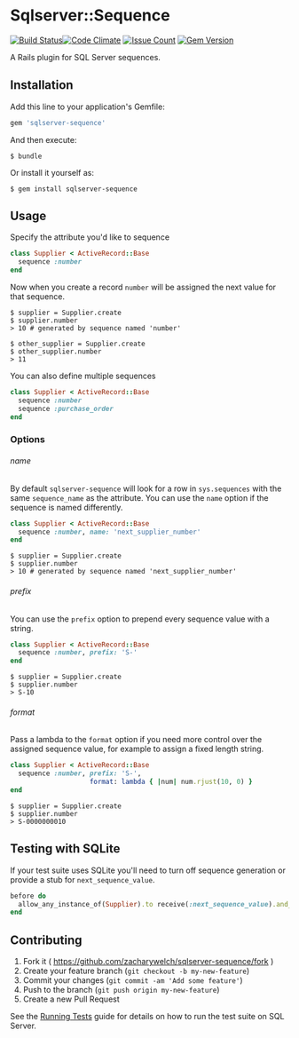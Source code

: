 # Sqlserver::Sequence

[![Build Status](https://travis-ci.org/zacharywelch/sqlserver-sequence.svg?branch=master)](https://travis-ci.org/zacharywelch/sqlserver-sequence)[![Code Climate](https://codeclimate.com/github/zacharywelch/sqlserver-sequence/badges/gpa.svg)](https://codeclimate.com/github/zacharywelch/sqlserver-sequence)
[![Issue Count](https://codeclimate.com/github/zacharywelch/sqlserver-sequence/badges/issue_count.svg)](https://codeclimate.com/github/zacharywelch/sqlserver-sequence)
[![Gem Version](https://badge.fury.io/rb/sqlserver-sequence.svg)](https://badge.fury.io/rb/sqlserver-sequence)

A Rails plugin for SQL Server sequences.

## Installation

Add this line to your application's Gemfile:

```ruby
gem 'sqlserver-sequence'
```

And then execute:

    $ bundle

Or install it yourself as:

    $ gem install sqlserver-sequence

## Usage

Specify the attribute you'd like to sequence

```ruby
class Supplier < ActiveRecord::Base
  sequence :number
end
```

Now when you create a record `number` will be assigned the next value for that sequence.

    $ supplier = Supplier.create
    $ supplier.number
    > 10 # generated by sequence named 'number'

    $ other_supplier = Supplier.create
    $ other_supplier.number
    > 11

You can also define multiple sequences

```ruby
class Supplier < ActiveRecord::Base
  sequence :number
  sequence :purchase_order
end
```

### Options

###### name

By default `sqlserver-sequence` will look for a row in `sys.sequences` with the same `sequence_name` as the attribute. You can use the `name` option if the sequence is named differently.

```ruby
class Supplier < ActiveRecord::Base
  sequence :number, name: 'next_supplier_number'
end
```
    $ supplier = Supplier.create
    $ supplier.number 
    > 10 # generated by sequence named 'next_supplier_number'

###### prefix

You can use the `prefix` option to prepend every sequence value with a string.

```ruby
class Supplier < ActiveRecord::Base
  sequence :number, prefix: 'S-'
end
```
    $ supplier = Supplier.create
    $ supplier.number
    > S-10

###### format

Pass a lambda to the `format` option if you need more control over the assigned sequence value, for example to assign a fixed length string.

```ruby
class Supplier < ActiveRecord::Base
  sequence :number, prefix: 'S-',
                    format: lambda { |num| num.rjust(10, 0) }
end
```
    $ supplier = Supplier.create
    $ supplier.number
    > S-0000000010

## Testing with SQLite

If your test suite uses SQLite you'll need to turn off sequence generation or provide a stub for `next_sequence_value`.

```ruby
before do
  allow_any_instance_of(Supplier).to receive(:next_sequence_value).and_return(10)
end
```

## Contributing

1. Fork it ( https://github.com/zacharywelch/sqlserver-sequence/fork )
2. Create your feature branch (`git checkout -b my-new-feature`)
3. Commit your changes (`git commit -am 'Add some feature'`)
4. Push to the branch (`git push origin my-new-feature`)
5. Create a new Pull Request

See the [Running Tests](RUNNING_TESTS.md) guide for details on how to run the test suite on SQL Server.

